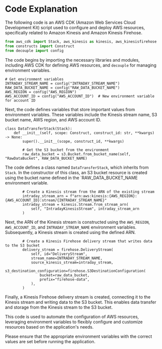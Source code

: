# Code Explanation

The following code is an AWS CDK (Amazon Web Services Cloud Development Kit) script used to configure and deploy AWS resources, specifically related to Amazon Kinesis and Amazon Kinesis Firehose.

```python
from aws_cdk import Stack, aws_kinesis as kinesis, aws_kinesisfirehose as firehose, aws_s3 as s3, Duration
from constructs import Construct
from decouple import config
```

The code begins by importing the necessary libraries and modules, including AWS CDK for defining AWS resources, and `decouple` for managing environment variables.

```
# Get environment variables
INTRADAY_STREAM_NAME = config("INTRADAY_STREAM_NAME")
RAW_DATA_BUCKET_NAME = config("RAW_DATA_BUCKET_NAME")
AWS_REGION = config("AWS_REGION")
AWS_ACCOUNT_ID = config("AWS_ACCOUNT_ID")  # New environment variable for account ID
``` 

Next, the code defines variables that store important values from environment variables. These variables include the Kinesis stream name, S3 bucket name, AWS region, and AWS account ID.


```
class DataTransferStack(Stack):
    def __init__(self, scope: Construct, construct_id: str, **kwargs) -> None:
        super().__init__(scope, construct_id, **kwargs)

        # Get the S3 bucket from the environment
        raw_data_bucket = s3.Bucket.from_bucket_name(self, "RawDataBucket", RAW_DATA_BUCKET_NAME)

````

The code defines a class named `DataTransferStack`, which inherits from `Stack`. In the constructor of this class, an S3 bucket resource is created using the bucket name defined in the `RAW_DATA_BUCKET_NAME environment variable.

```
        # Create a Kinesis stream from the ARN of the existing stream
        intraday_stream_arn = f"arn:aws:kinesis:{AWS_REGION}:{AWS_ACCOUNT_ID}:stream/{INTRADAY_STREAM_NAME}"
        intraday_stream = kinesis.Stream.from_stream_arn(
            self, "IntradayKinesisStream", intraday_stream_arn
        )
```

Next, the ARN of the Kinesis stream is constructed using the `AWS_REGION`, `AWS_ACCOUNT_ID`, and `INTRADAY_STREAM_NAME` environment variables. Subsequently, a Kinesis stream is created using the defined ARN.

```
        # Create a Kinesis Firehose delivery stream that writes data to the S3 bucket
        delivery_stream = firehose.DeliveryStream(
            self, id="DeliveryStream",
            stream_name=INTRADAY_STREAM_NAME,
            source_kinesis_stream=intraday_stream,
            s3_destination_configuration=firehose.S3DestinationConfiguration(
                bucket=raw_data_bucket,
                prefix="firehose-data",
            ),
        )
```

Finally, a Kinesis Firehose delivery stream is created, connecting it to the Kinesis stream and writing data to the S3 bucket. This enables data transfer and storage from the Kinesis stream to the S3 bucket.

This code is used to automate the configuration of AWS resources, leveraging environment variables to flexibly configure and customize resources based on the application's needs.

Please ensure that the appropriate environment variables with the correct values are set before running the application.


